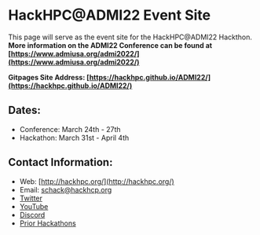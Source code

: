 # HackHPC@ADMI22 Event Site
This page will serve as the event site for the HackHPC@ADMI22 Hackthon. 
**More information on the ADMI22 Conference can be found at [https://www.admiusa.org/admi2022/](https://www.admiusa.org/admi2022/)**

**Gitpages Site Address: [https://hackhpc.github.io/ADMI22/](https://hackhpc.github.io/ADMI22/)**

## Dates: 
  * Conference: March 24th - 27th
  * Hackathon: March 31st - April 4th

## Contact Information:
  * Web: [http://hackhpc.org/](http://hackhpc.org/)
  * Email: [schack@hackhcp.org](mailto:schack@hackhcp.org?subject=[HackHPC-ADMI22])
  * [Twitter](https://twitter.com/ccloudhack?lang=en)
  * [YouTube](https://www.youtube.com/channel/UCESkfjHWsERvFpJgPmWXRSA)
  * [Discord](https://discord.gg/rSXasYKDwE)
  * [Prior Hackathons](http://hackhpc.org/pasthacks/) 
